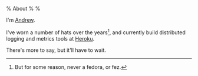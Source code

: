 % About
%
% 

I'm [Andrew][andrew].

I've worn a number of hats over the years[^1], and currently
build distributed logging and metrics tools at [Heroku](https://heroku.com).

There's more to say, but it'll have to wait.

[^1]: But for some reason, never a fedora, or fez.

[andrew]: http://apgwoz.com
